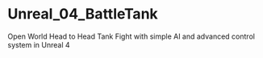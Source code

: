 # Unreal_04_BattleTank
Open World Head to Head Tank Fight with simple AI and advanced control system in Unreal 4
